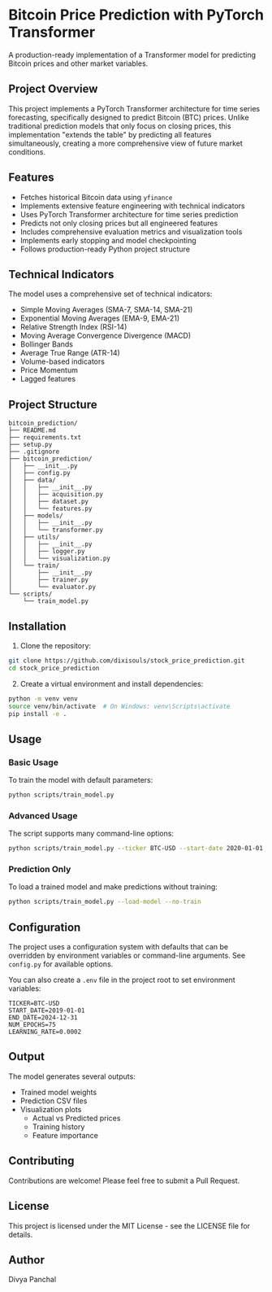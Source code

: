 # Bitcoin Price Prediction with PyTorch Transformer

A production-ready implementation of a Transformer model for predicting Bitcoin prices and other market variables.

## Project Overview

This project implements a PyTorch Transformer architecture for time series forecasting, specifically designed to predict Bitcoin (BTC) prices. Unlike traditional prediction models that only focus on closing prices, this implementation "extends the table" by predicting all features simultaneously, creating a more comprehensive view of future market conditions.

## Features

- Fetches historical Bitcoin data using `yfinance`
- Implements extensive feature engineering with technical indicators
- Uses PyTorch Transformer architecture for time series prediction
- Predicts not only closing prices but all engineered features
- Includes comprehensive evaluation metrics and visualization tools
- Implements early stopping and model checkpointing
- Follows production-ready Python project structure

## Technical Indicators

The model uses a comprehensive set of technical indicators:

- Simple Moving Averages (SMA-7, SMA-14, SMA-21)
- Exponential Moving Averages (EMA-9, EMA-21)
- Relative Strength Index (RSI-14)
- Moving Average Convergence Divergence (MACD)
- Bollinger Bands
- Average True Range (ATR-14)
- Volume-based indicators
- Price Momentum
- Lagged features

## Project Structure

```
bitcoin_prediction/
├── README.md
├── requirements.txt
├── setup.py
├── .gitignore
├── bitcoin_prediction/
│   ├── __init__.py
│   ├── config.py
│   ├── data/
│   │   ├── __init__.py
│   │   ├── acquisition.py
│   │   ├── dataset.py
│   │   └── features.py
│   ├── models/
│   │   ├── __init__.py
│   │   └── transformer.py
│   ├── utils/
│   │   ├── __init__.py
│   │   ├── logger.py
│   │   └── visualization.py
│   └── train/
│       ├── __init__.py
│       ├── trainer.py
│       └── evaluator.py
└── scripts/
    └── train_model.py
```

## Installation

1. Clone the repository:
```bash
git clone https://github.com/dixisouls/stock_price_prediction.git
cd stock_price_prediction
```

2. Create a virtual environment and install dependencies:
```bash
python -m venv venv
source venv/bin/activate  # On Windows: venv\Scripts\activate
pip install -e .
```

## Usage

### Basic Usage

To train the model with default parameters:

```bash
python scripts/train_model.py
```

### Advanced Usage

The script supports many command-line options:

```bash
python scripts/train_model.py --ticker BTC-USD --start-date 2020-01-01 --num-epochs 100 --learning-rate 0.0001
```

### Prediction Only

To load a trained model and make predictions without training:

```bash
python scripts/train_model.py --load-model --no-train
```

## Configuration

The project uses a configuration system with defaults that can be overridden by environment variables or command-line arguments. See `config.py` for available options.

You can also create a `.env` file in the project root to set environment variables:

```
TICKER=BTC-USD
START_DATE=2019-01-01
END_DATE=2024-12-31
NUM_EPOCHS=75
LEARNING_RATE=0.0002
```

## Output

The model generates several outputs:

- Trained model weights
- Prediction CSV files
- Visualization plots
  - Actual vs Predicted prices
  - Training history
  - Feature importance

## Contributing

Contributions are welcome! Please feel free to submit a Pull Request.

## License

This project is licensed under the MIT License - see the LICENSE file for details.

## Author

Divya Panchal